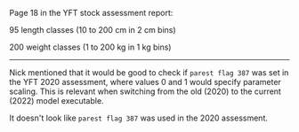 Page 18 in the YFT stock assessment report:

95 length classes (10 to 200 cm in 2 cm bins)

200 weight classes (1 to 200 kg in 1 kg bins)

---

Nick mentioned that it would be good to check if `parest flag 387` was set in
the YFT 2020 assessment, where values 0 and 1 would specify parameter scaling.
This is relevant when switching from the old (2020) to the current (2022) model
executable.

It doesn't look like `parest flag 387` was used in the 2020 assessment.
